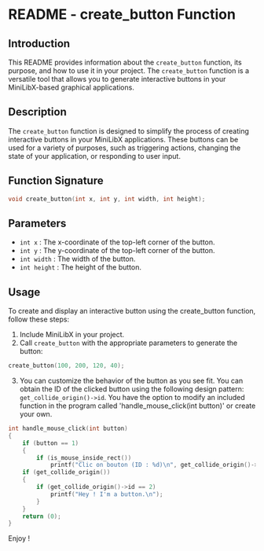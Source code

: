 # README - create_button Function

## Introduction
This README provides information about the `create_button` function, its purpose, and how to use it in your project. The `create_button` function is a versatile tool that allows you to generate interactive buttons in your MiniLibX-based graphical applications.

## Description
The `create_button` function is designed to simplify the process of creating interactive buttons in your MiniLibX applications. These buttons can be used for a variety of purposes, such as triggering actions, changing the state of your application, or responding to user input.

## Function Signature
```c
void create_button(int x, int y, int width, int height);
```

## Parameters

- `int x` : The x-coordinate of the top-left corner of the button.
- `int y` : The y-coordinate of the top-left corner of the button.
- `int width` : The width of the button.
- `int height` : The height of the button.

## Usage

To create and display an interactive button using the create_button function, follow these steps:

1. Include MiniLibX in your project.
2. Call `create_button` with the appropriate parameters to generate the button:

```c
create_button(100, 200, 120, 40);
```

3. You can customize the behavior of the button as you see fit. You can obtain the ID of the clicked button using the following design pattern: `get_collide_origin()->id`. You have the option to modify an included function in the program called 'handle_mouse_click(int button)' or create your own.


```c
int	handle_mouse_click(int button)
{
	if (button == 1)
	{
		if (is_mouse_inside_rect())
			printf("Clic on bouton (ID : %d)\n", get_collide_origin()->id); // Be cautious with printf.
	if (get_collide_origin())
	{
		if (get_collide_origin()->id == 2)
			printf("Hey ! I'm a button.\n");
		}
	}
	return (0);
}
```

Enjoy !
